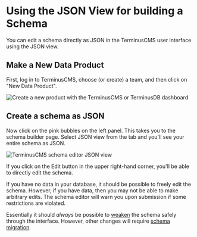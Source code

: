 # Using the JSON View for building a Schema

You can edit a schema directly as JSON in the TerminusCMS user
interface using the JSON view.

## Make a New Data Product

First, log in to TerminusCMS, choose (or create) a team, and then
click on "New Data Product".

<img src="https://assets.terminusdb.com/docs/new-data-product.png" alt="Create a new product with the TerminusCMS or TerminusDB dashboard">

## Create a schema as JSON

Now click on the pink bubbles on the left panel. This takes you to
the schema builder page. Select JSON view from the tab and you'll see your
entire schema as JSON.

<img src="https://assets.terminusdb.com/docs/schema-as-code.png" alt="TerminusCMS schema editor JSON view">

If you click on the Edit button in the upper right-hand corner, you'll
be able to directly edit the schema.

If you have no data in your database, it should be possible to freely
edit the schema. However, if you have data, then you may not be able
to make arbitrary edits. The schema editor will warn you upon
submission if some restrictions are violated.

Essentially it should *always* be possible to
[weaken](../explanations/weakening.md) the schema safely through the
interface. However, other changes will require [schema
migration](../reference-guides/schema-migration.md).

